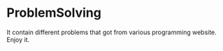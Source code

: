 # ProblemSolving
It contain different problems that got from various programming website. Enjoy it. 
